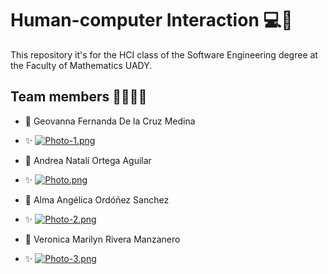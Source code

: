 # Human-computer Interaction 💻🦾
This repository it's for the HCI class of the Software Engineering degree at the Faculty of Mathematics UADY.

## Team members 👩‍💻💜✨

- 💟  Geovanna Fernanda De la Cruz Medina
- ✨ [![Photo-1.png](https://i.postimg.cc/MTZTy9tf/Photo-1.png)](https://postimg.cc/zLM8NSsq)

- 💟  Andrea Natalí Ortega Aguilar 
- ✨ [![Photo.png](https://i.postimg.cc/28WzBpmX/Photo.png)](https://postimg.cc/4mJCrSYz)

- 💟  Alma Angélica Ordóñez Sanchez
- ✨ [![Photo-2.png](https://i.postimg.cc/cJkHBQzD/Photo-2.png)](https://postimg.cc/hJxcS7cx)

- 💟  Veronica Marilyn Rivera Manzanero
- ✨ [![Photo-3.png](https://i.postimg.cc/2ywgnxcy/Photo-3.png)](https://postimg.cc/zHydrT1Y)




